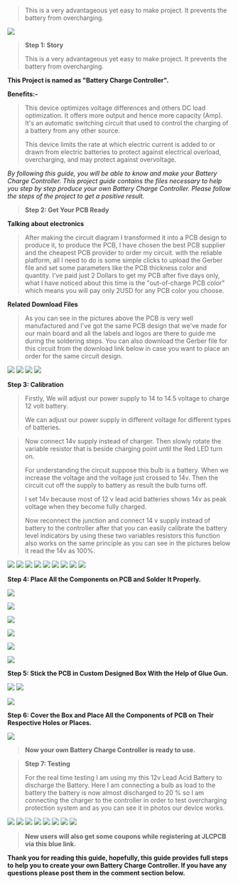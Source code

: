 
>
> This is a very advantageous yet easy to make project. It prevents the
> battery from overcharging.

![](vertopal_3bbd743daa0a45e7b482215f161a3a20/media/image3.png)

> **Step 1: Story**
>
> This is a very advantageous yet easy to make project. It prevents the
> battery from overcharging.

**This Project is named as "Battery Charge Controller".**

**Benefits:-**

> This device optimizes voltage differences and others DC load
> optimization. It offers more output and hence more capacity (Amp).
> It\'s an automatic switching circuit that used to control the charging
> of a battery from any other source.
>
> This device limits the rate at which electric current is added to or
> drawn from electric batteries to protect against electrical overload,
> overcharging, and may protect against overvoltage.
>
*By following this guide, you will be able to know and make your Battery Charge Controller. This project guide contains the files necessary to help you step by step produce your own Battery Charge Controller. Please follow the steps of the project to get a positive result.*


> **Step 2: Get Your PCB Ready**

**Talking about electronics**

> After making the circuit diagram I transformed it into a PCB design to
> produce it, to produce the PCB, I have chosen the best PCB supplier
> and the cheapest PCB provider to order my circuit. with
> the reliable platform, all I need to do is some simple clicks to upload
> the Gerber file and set some parameters like the PCB thickness color
> and quantity. I've paid just 2 Dollars to get my PCB after five days
> only, what I have noticed about this time is the "out-of-charge PCB
> color" which means you will pay only 2USD for any PCB color you choose.

**Related Download Files**

> As you can see in the pictures above the PCB is very well manufactured
> and I've got the same PCB design that we've made for our main board
> and all the labels and logos are there to guide me during the
> soldering steps. You can also download the Gerber file for this circuit
> from the download link below in case you want to place an order for
> the same circuit design.

![](vertopal_3bbd743daa0a45e7b482215f161a3a20/media/image6.png)
![](vertopal_3bbd743daa0a45e7b482215f161a3a20/media/image8.png)
![](vertopal_3bbd743daa0a45e7b482215f161a3a20/media/image9.png)
![](vertopal_3bbd743daa0a45e7b482215f161a3a20/media/image10.png)

**Step 3: Calibration**

> Firstly, We will adjust our power supply
> to 14 to 14.5 voltage to charge 12 volt battery.
> 
> We can adjust our power supply in different voltage for different types of batteries.



> Now connect 14v supply instead of charger. Then slowly rotate the
> variable resistor that is beside charging point until the Red LED turn
> on.
>
> For understanding the circuit suppose this bulb is a battery. When we
> increase the voltage and the voltage just crossed to 14v. Then the
> circuit cut off the supply to battery as result the bulb turns off.
>
> I set 14v because most of 12 v lead acid batteries shows 14v as peak
> voltage when they become fully charged.
>
> Now reconnect the junction and connect 14 v supply instead of battery
> to the controller after that you can easily calibrate the battery
> level indicators by using these two variables resistors this function
> also works on the same principle as you can see in the pictures below
> it read the 14v as 100%.

![](vertopal_3bbd743daa0a45e7b482215f161a3a20/media/image15.png)
![](vertopal_3bbd743daa0a45e7b482215f161a3a20/media/image16.png)
![](vertopal_3bbd743daa0a45e7b482215f161a3a20/media/image17.png)
![](vertopal_3bbd743daa0a45e7b482215f161a3a20/media/image18.png)
![](vertopal_3bbd743daa0a45e7b482215f161a3a20/media/image19.png)
![](vertopal_3bbd743daa0a45e7b482215f161a3a20/media/image20.png)
![](vertopal_3bbd743daa0a45e7b482215f161a3a20/media/image21.png)
![](vertopal_3bbd743daa0a45e7b482215f161a3a20/media/image22.png)
![](vertopal_3bbd743daa0a45e7b482215f161a3a20/media/image23.png)

**Step 4: Place All the Components on PCB and Solder It Properly.**

![](vertopal_3bbd743daa0a45e7b482215f161a3a20/media/image24.png)



![](vertopal_3bbd743daa0a45e7b482215f161a3a20/media/image25.png)

![](vertopal_3bbd743daa0a45e7b482215f161a3a20/media/image26.png)



![](vertopal_3bbd743daa0a45e7b482215f161a3a20/media/image27.png)

![](vertopal_3bbd743daa0a45e7b482215f161a3a20/media/image28.png)


![](vertopal_3bbd743daa0a45e7b482215f161a3a20/media/image29.png)

**Step 5: Stick the PCB in Custom Designed Box With the Help of Glue
Gun.**

![](vertopal_3bbd743daa0a45e7b482215f161a3a20/media/image30.png)
![](vertopal_3bbd743daa0a45e7b482215f161a3a20/media/image31.png)

![](vertopal_3bbd743daa0a45e7b482215f161a3a20/media/image32.png)

**Step 6: Cover the Box and Place All the Components of PCB on Their
Respective Holes or Places.**

![](vertopal_3bbd743daa0a45e7b482215f161a3a20/media/image34.png)
> **Now your own Battery Charge Controller is ready to use.**

> **Step 7: Testing**
>
> For the real time testing I am using my this 12v Lead Acid Battery to
> discharge the Battery. Here I am connecting a bulb as load to the
> battery the battery is now almost discharged to 20 % so I am
> connecting the charger to the controller in order to test overcharging
> protection system and as you can see it in photos our device works.

![](vertopal_3bbd743daa0a45e7b482215f161a3a20/media/image36.png)
![](vertopal_3bbd743daa0a45e7b482215f161a3a20/media/image37.png)
![](vertopal_3bbd743daa0a45e7b482215f161a3a20/media/image38.png)
![](vertopal_3bbd743daa0a45e7b482215f161a3a20/media/image39.png)
![](vertopal_3bbd743daa0a45e7b482215f161a3a20/media/image40.png)
![](vertopal_3bbd743daa0a45e7b482215f161a3a20/media/image41.png)
![](vertopal_3bbd743daa0a45e7b482215f161a3a20/media/image42.png)
![](vertopal_3bbd743daa0a45e7b482215f161a3a20/media/image43.png)

> **New users will also get some coupons while registering at JLCPCB via this
> blue link.**
>
**Thank you for reading this guide, hopefully, this guide provides full steps to help you to create your own Battery Charge Controller. If you have any questions please post them in the comment section below.**
